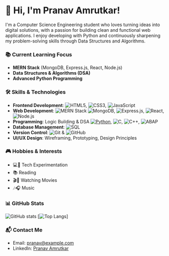 # 👋 Hi, I'm **Pranav Amrutkar**!

I'm a Computer Science Engineering student who loves turning ideas into digital solutions, with a passion for building clean and functional web applications. I enjoy developing with Python and continuously sharpening my problem-solving skills through Data Structures and Algorithms.

### 📚 Current Learning Focus

- **MERN Stack** (MongoDB, Express.js, React, Node.js)  
- **Data Structures & Algorithms (DSA)**  
- **Advanced Python Programming**

### 🛠️ Skills & Technologies
- **Frontend Development**: ![HTML5](https://img.shields.io/badge/HTML5-%23E34F26.svg?style=flat&logo=html5&logoColor=white), ![CSS3](https://img.shields.io/badge/CSS3-%231572B6.svg?style=flat&logo=css3&logoColor=white), ![JavaScript](https://img.shields.io/badge/JavaScript-%23F7DF1E.svg?style=flat&logo=javascript&logoColor=black)
- **Web Development**: ![MERN Stack](https://img.shields.io/badge/MERN%20Stack-%2340B4A6.svg?style=flat&logo=react&logoColor=white)
                        ![MongoDB](https://img.shields.io/badge/MongoDB-%2347A248.svg?style=flat&logo=mongodb&logoColor=white), ![Express.js](https://img.shields.io/badge/Express.js-%23404d59.svg?style=flat&logo=express&logoColor=white), ![React](https://img.shields.io/badge/React-%2300D9F9.svg?style=flat&logo=react&logoColor=black), ![Node.js](https://img.shields.io/badge/Node.js-%23339933.svg?style=flat&logo=node.js&logoColor=white)  
- **Programming**: Logic Building & DSA
  [![Python](https://img.shields.io/badge/Python-3776AB?style=flat-square&logo=python&logoColor=white)](https://www.python.org/), ![C](https://img.shields.io/badge/C-%2300599C.svg?style=flat&logo=c&logoColor=white), ![C++](https://img.shields.io/badge/C%2B%2B-%2300599C.svg?style=flat&logo=cplusplus&logoColor=white), ![ABAP](https://img.shields.io/badge/ABAP-%23000000.svg?style=flat&logo=SAP&logoColor=white)  
- **Database Management**: ![SQL](https://img.shields.io/badge/SQL-%2307405E.svg?style=flat&logo=sqlite&logoColor=white)
- **Version Control**: ![Git](https://img.shields.io/badge/Git-%23F1502F.svg?style=flat&logo=git&logoColor=white) & ![GitHub](https://img.shields.io/badge/GitHub-%23121011.svg?style=flat&logo=github&logoColor=white)  
- **UI/UX Design**: Wireframing, Prototyping, Design Principles

### 🎮 Hobbies & Interests

- 💻🔧 Tech Experimentation  
- 📚 Reading  
- 🎬🍿 Watching Movies  
- 🎶🎧 Music

### 📊 GitHub Stats

![GitHub stats](https://github-readme-stats.vercel.app/api?username=pranavamrutkar9&show_icons=true&count_private=true&hide=prs&theme=radical)
[![Top Langs](https://github-readme-stats.vercel.app/api/top-langs/?username=pranavamrutkar9&langs_count=8&layout=compact)]

### 📬 Contact Me

- Email: [pranav@example.com](mailto:pranavamrutkar09@gmail.com)  
- LinkedIn: [Pranav Amrutkar](https://www.linkedin.com/in/pranav-amrutkar-56576b287/)  

